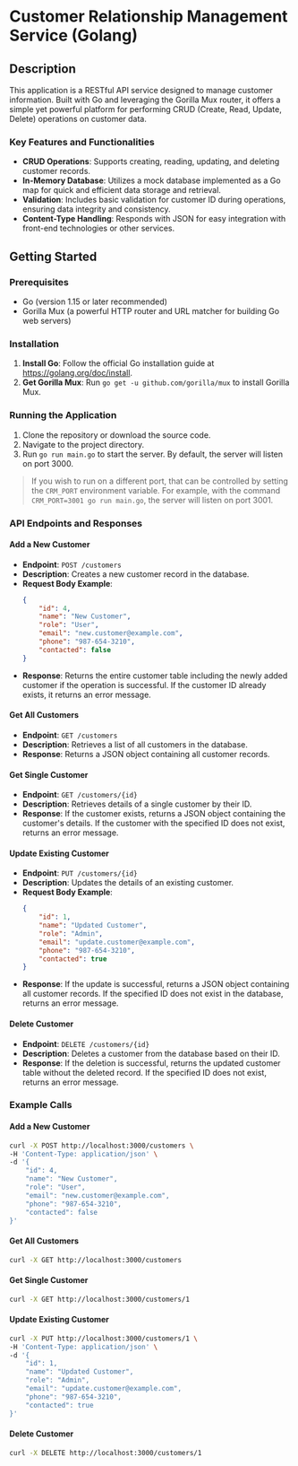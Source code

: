 # Customer Relationship Management Service (Golang)

## Description

This application is a RESTful API service designed to manage customer information. Built with Go and leveraging the Gorilla Mux router, it offers a simple yet powerful platform for performing CRUD (Create, Read, Update, Delete) operations on customer data.

### Key Features and Functionalities

- **CRUD Operations**: Supports creating, reading, updating, and deleting customer records.
- **In-Memory Database**: Utilizes a mock database implemented as a Go map for quick and efficient data storage and retrieval.
- **Validation**: Includes basic validation for customer ID during operations, ensuring data integrity and consistency.
- **Content-Type Handling**: Responds with JSON for easy integration with front-end technologies or other services.

## Getting Started

### Prerequisites

- Go (version 1.15 or later recommended)
- Gorilla Mux (a powerful HTTP router and URL matcher for building Go web servers)

### Installation

1. **Install Go**: Follow the official Go installation guide at https://golang.org/doc/install.
2. **Get Gorilla Mux**: Run `go get -u github.com/gorilla/mux` to install Gorilla Mux.

### Running the Application

1. Clone the repository or download the source code.
2. Navigate to the project directory.
3. Run `go run main.go` to start the server. By default, the server will listen on port 3000. 

> If you wish to run on a different port, that can be controlled by setting the `CRM_PORT` environment variable. For example, with the command `CRM_PORT=3001 go run main.go`, the server will listen on port 3001.

### API Endpoints and Responses

#### Add a New Customer

- **Endpoint**: `POST /customers`
- **Description**: Creates a new customer record in the database.
- **Request Body Example**:
  ```json
  {
      "id": 4,
      "name": "New Customer",
      "role": "User",
      "email": "new.customer@example.com",
      "phone": "987-654-3210",
      "contacted": false
  }
  ```
- **Response**: Returns the entire customer table including the newly added customer if the operation is successful. If the customer ID already exists, it returns an error message.

#### Get All Customers

- **Endpoint**: `GET /customers`
- **Description**: Retrieves a list of all customers in the database.
- **Response**: Returns a JSON object containing all customer records.

#### Get Single Customer

- **Endpoint**: `GET /customers/{id}`
- **Description**: Retrieves details of a single customer by their ID.
- **Response**: If the customer exists, returns a JSON object containing the customer's details. If the customer with the specified ID does not exist, returns an error message.

#### Update Existing Customer

- **Endpoint**: `PUT /customers/{id}`
- **Description**: Updates the details of an existing customer.
- **Request Body Example**:
  ```json
  {
      "id": 1,
      "name": "Updated Customer",
      "role": "Admin",
      "email": "update.customer@example.com",
      "phone": "987-654-3210",
      "contacted": true
  }
  ```
- **Response**: If the update is successful, returns a JSON object containing all customer records. If the specified ID does not exist in the database, returns an error message.

#### Delete Customer

- **Endpoint**: `DELETE /customers/{id}`
- **Description**: Deletes a customer from the database based on their ID.
- **Response**: If the deletion is successful, returns the updated customer table without the deleted record. If the specified ID does not exist, returns an error message.



### Example Calls

#### Add a New Customer

```bash
curl -X POST http://localhost:3000/customers \
-H 'Content-Type: application/json' \
-d '{
    "id": 4,
    "name": "New Customer",
    "role": "User",
    "email": "new.customer@example.com",
    "phone": "987-654-3210",
    "contacted": false
}'
```

#### Get All Customers

```bash
curl -X GET http://localhost:3000/customers
```

#### Get Single Customer

```bash
curl -X GET http://localhost:3000/customers/1
```

#### Update Existing Customer

```bash
curl -X PUT http://localhost:3000/customers/1 \
-H 'Content-Type: application/json' \
-d '{
    "id": 1,
    "name": "Updated Customer",
    "role": "Admin",
    "email": "update.customer@example.com",
    "phone": "987-654-3210",
    "contacted": true
}'
```

#### Delete Customer

```bash
curl -X DELETE http://localhost:3000/customers/1
```
